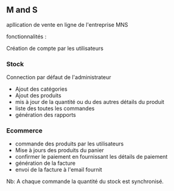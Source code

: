 ## M and S

apllication de vente en ligne de l'entreprise MNS

fonctionnalités :


Création de compte par les utilisateurs

### Stock
Connection par défaut de l'administrateur
 
 - Ajout des catégories
 - Ajout des produits
 - mis à jour de la quantité ou du des autres détails du produit
- liste des toutes les commandes
- génération des rapports

### Ecommerce

- commande des produits par les utilisateurs
- Mise à jours des produits du panier
- confirmer le paiement en fournissant les détails de paiement
- génération de la facture 
- envoi de la facture à l'email fournit

Nb: A chaque commande la quantité du stock est synchronisé.
